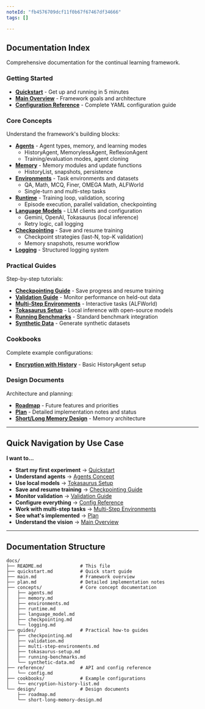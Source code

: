 ```yaml
---
noteId: "fb4576709dcf11f0b67f67467df34666"
tags: []

---
```


## Documentation Index

Comprehensive documentation for the continual learning framework.

### Getting Started

- **[Quickstart](quickstart.md)** - Get up and running in 5 minutes
- **[Main Overview](main.md)** - Framework goals and architecture
- **[Configuration Reference](reference/config.md)** - Complete YAML configuration guide

### Core Concepts

Understand the framework's building blocks:

- **[Agents](concepts/agents.md)** - Agent types, memory, and learning modes
  - HistoryAgent, MemorylessAgent, ReflexionAgent
  - Training/evaluation modes, agent cloning
- **[Memory](concepts/memory.md)** - Memory modules and update functions
  - HistoryList, snapshots, persistence
- **[Environments](concepts/environments.md)** - Task environments and datasets
  - QA, Math, MCQ, Finer, OMEGA Math, ALFWorld
  - Single-turn and multi-step tasks
- **[Runtime](concepts/runtime.md)** - Training loop, validation, scoring
  - Episode execution, parallel validation, checkpointing
- **[Language Models](concepts/language_model.md)** - LLM clients and configuration
  - Gemini, OpenAI, Tokasaurus (local inference)
  - Retry logic, call logging
- **[Checkpointing](concepts/checkpointing.md)** - Save and resume training
  - Checkpoint strategies (last-N, top-K validation)
  - Memory snapshots, resume workflow
- **[Logging](concepts/logging.md)** - Structured logging system

### Practical Guides

Step-by-step tutorials:

- **[Checkpointing Guide](guides/checkpointing.md)** - Save progress and resume training
- **[Validation Guide](guides/validation.md)** - Monitor performance on held-out data
- **[Multi-Step Environments](guides/multi-step-environments.md)** - Interactive tasks (ALFWorld)
- **[Tokasaurus Setup](guides/tokasaurus-setup.md)** - Local inference with open-source models
- **[Running Benchmarks](guides/running-benchmarks.md)** - Standard benchmark integration
- **[Synthetic Data](guides/synthetic-data.md)** - Generate synthetic datasets

### Cookbooks

Complete example configurations:

- **[Encryption with History](cookbooks/encryption-history-list.md)** - Basic HistoryAgent setup

### Design Documents

Architecture and planning:

- **[Roadmap](design/roadmap.md)** - Future features and priorities
- **[Plan](plan.md)** - Detailed implementation notes and status
- **[Short/Long Memory Design](design/short-long-memory-design.md)** - Memory architecture

---

## Quick Navigation by Use Case

**I want to...**

- **Start my first experiment** → [Quickstart](quickstart.md)
- **Understand agents** → [Agents Concept](concepts/agents.md)
- **Use local models** → [Tokasaurus Setup](guides/tokasaurus-setup.md)
- **Save and resume training** → [Checkpointing Guide](guides/checkpointing.md)
- **Monitor validation** → [Validation Guide](guides/validation.md)
- **Configure everything** → [Config Reference](reference/config.md)
- **Work with multi-step tasks** → [Multi-Step Environments](guides/multi-step-environments.md)
- **See what's implemented** → [Plan](plan.md)
- **Understand the vision** → [Main Overview](main.md)

---

## Documentation Structure

```
docs/
├── README.md              # This file
├── quickstart.md          # Quick start guide
├── main.md                # Framework overview
├── plan.md                # Detailed implementation notes
├── concepts/              # Core concept documentation
│   ├── agents.md
│   ├── memory.md
│   ├── environments.md
│   ├── runtime.md
│   ├── language_model.md
│   ├── checkpointing.md
│   └── logging.md
├── guides/                # Practical how-to guides
│   ├── checkpointing.md
│   ├── validation.md
│   ├── multi-step-environments.md
│   ├── tokasaurus-setup.md
│   ├── running-benchmarks.md
│   └── synthetic-data.md
├── reference/             # API and config reference
│   └── config.md
├── cookbooks/             # Example configurations
│   └── encryption-history-list.md
└── design/                # Design documents
    ├── roadmap.md
    └── short-long-memory-design.md
```



